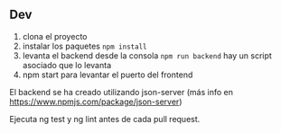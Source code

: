 ## Dev

1. clona el proyecto
2. instalar los paquetes ```npm install```
3. levanta el backend desde la consola ```npm run backend``` hay un script asociado que lo levanta
4. npm start para levantar el puerto del frontend

El backend se ha creado utilizando json-server (más info en https://www.npmjs.com/package/json-server)

Ejecuta ng test y ng lint antes de cada pull request.